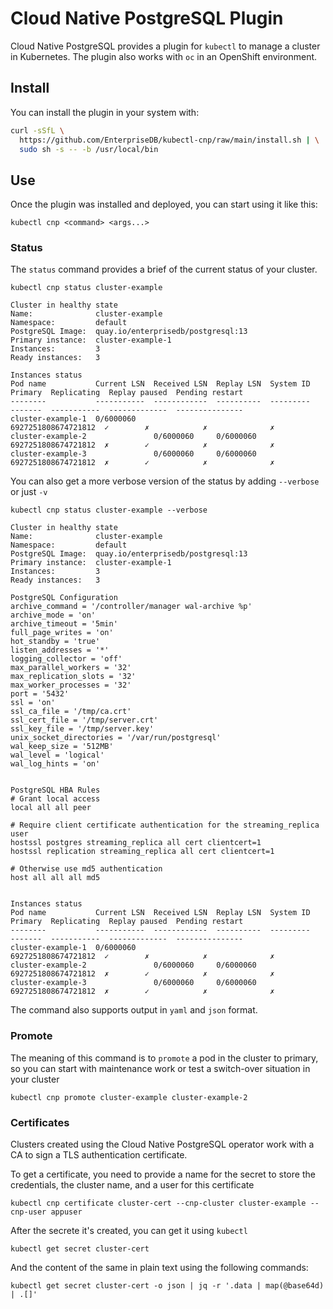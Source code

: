 # Cloud Native PostgreSQL Plugin

Cloud Native PostgreSQL provides a plugin for `kubectl` to manage a cluster in Kubernetes.
The plugin also works with `oc` in an OpenShift environment.

## Install

You can install the plugin in your system with:

```sh
curl -sSfL \
  https://github.com/EnterpriseDB/kubectl-cnp/raw/main/install.sh | \
  sudo sh -s -- -b /usr/local/bin
```

## Use

Once the plugin was installed and deployed, you can start using it like this:

```shell
kubectl cnp <command> <args...>
```

### Status

The `status` command provides a brief of the current status of your cluster.

```shell
kubectl cnp status cluster-example
```

```shell
Cluster in healthy state   
Name:              cluster-example
Namespace:         default
PostgreSQL Image:  quay.io/enterprisedb/postgresql:13
Primary instance:  cluster-example-1
Instances:         3
Ready instances:   3

Instances status
Pod name           Current LSN  Received LSN  Replay LSN  System ID            Primary  Replicating  Replay paused  Pending restart
--------           -----------  ------------  ----------  ---------            -------  -----------  -------------  ---------------
cluster-example-1  0/6000060                              6927251808674721812  ✓        ✗            ✗              ✗
cluster-example-2               0/6000060     0/6000060   6927251808674721812  ✗        ✓            ✗              ✗
cluster-example-3               0/6000060     0/6000060   6927251808674721812  ✗        ✓            ✗              ✗

```

You can also get a more verbose version of the status by adding `--verbose` or just `-v`

```shell
kubectl cnp status cluster-example --verbose
```

```shell
Cluster in healthy state   
Name:              cluster-example
Namespace:         default
PostgreSQL Image:  quay.io/enterprisedb/postgresql:13
Primary instance:  cluster-example-1
Instances:         3
Ready instances:   3

PostgreSQL Configuration
archive_command = '/controller/manager wal-archive %p'
archive_mode = 'on'
archive_timeout = '5min'
full_page_writes = 'on'
hot_standby = 'true'
listen_addresses = '*'
logging_collector = 'off'
max_parallel_workers = '32'
max_replication_slots = '32'
max_worker_processes = '32'
port = '5432'
ssl = 'on'
ssl_ca_file = '/tmp/ca.crt'
ssl_cert_file = '/tmp/server.crt'
ssl_key_file = '/tmp/server.key'
unix_socket_directories = '/var/run/postgresql'
wal_keep_size = '512MB'
wal_level = 'logical'
wal_log_hints = 'on'


PostgreSQL HBA Rules
# Grant local access
local all all peer

# Require client certificate authentication for the streaming_replica user
hostssl postgres streaming_replica all cert clientcert=1
hostssl replication streaming_replica all cert clientcert=1

# Otherwise use md5 authentication
host all all all md5


Instances status
Pod name           Current LSN  Received LSN  Replay LSN  System ID            Primary  Replicating  Replay paused  Pending restart
--------           -----------  ------------  ----------  ---------            -------  -----------  -------------  ---------------
cluster-example-1  0/6000060                              6927251808674721812  ✓        ✗            ✗              ✗
cluster-example-2               0/6000060     0/6000060   6927251808674721812  ✗        ✓            ✗              ✗
cluster-example-3               0/6000060     0/6000060   6927251808674721812  ✗        ✓            ✗              ✗
```

The command also supports output in `yaml` and `json` format.

### Promote

The meaning of this command is to `promote` a pod in the cluster to primary, so you
can start with maintenance work or test a switch-over situation in your cluster

```shell
kubectl cnp promote cluster-example cluster-example-2
```

### Certificates

Clusters created using the Cloud Native PostgreSQL operator work with a CA to sign
a TLS authentication certificate.

To get a certificate, you need to provide a name for the secret to store
the credentials, the cluster name, and a user for this certificate

```shell
kubectl cnp certificate cluster-cert --cnp-cluster cluster-example --cnp-user appuser
```

After the secrete it's created, you can get it using `kubectl`

```shell
kubectl get secret cluster-cert
```

And the content of the same in plain text using the following commands:

```shell
kubectl get secret cluster-cert -o json | jq -r '.data | map(@base64d) | .[]'
```
